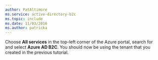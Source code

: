 ```yaml
---
author: PatAltimore
ms.service: active-directory-b2c 
ms.topic: include
ms.date: 11/03/2016
ms.author: patricka
---
```

Choose **All services** in the top-left corner of the Azure portal, search for and select **Azure AD B2C**. You should now be using the tenant that you created in the previous tutorial.